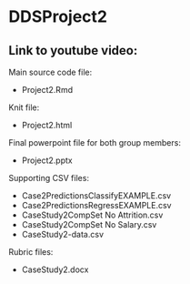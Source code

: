 # DDSProject2

Link to youtube video:
- 

Main source code file:
- Project2.Rmd

Knit file:
- Project2.html

Final powerpoint file for both group members:
- Project2.pptx

Supporting CSV files:
- Case2PredictionsClassifyEXAMPLE.csv
- Case2PredictionsRegressEXAMPLE.csv
- CaseStudy2CompSet No Attrition.csv
- CaseStudy2CompSet No Salary.csv
- CaseStudy2-data.csv

Rubric files:
- CaseStudy2.docx